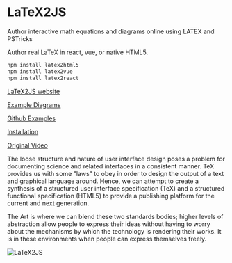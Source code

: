 # LaTeX2JS

Author interactive math equations and diagrams online using LATEX and PSTricks

Author real LaTeX in react, vue, or native HTML5.

```sh
npm install latex2html5
npm install latex2vue
npm install latex2react
```

[LaTeX2JS website](https://latex2js.com)

[Example Diagrams](https://latex2js.com/examples)

[Github Examples](https://github.com/pyramation/LaTeX2JS/tree/master/examples)

[Installation](https://latex2js.com/installation)

[Original Video](http://www.youtube.com/watch?v=QYMLMUKJyFc)

The loose structure and nature of user interface design poses a problem for documenting science and related interfaces in a consistent manner. TeX provides us with some "laws" to obey in order to design the output of a text and graphical language around. Hence, we can attempt to create a synthesis of a structured user interface specification (TeX) and a structured functional specification (HTML5) to provide a publishing platform for the current and next generation.

The Art is where we can blend these two standards bodies; higher levels of abstraction allow people to express their ideas without having to worry about the mechanisms by which the technology is rendering their works. It is in these environments when people can express themselves freely.

![LaTeX2JS](https://latex2js.com/assets/images/photo.png)

